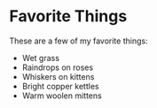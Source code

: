# Favorite Things

These are a few of my favorite things:

- Wet grass
- Raindrops on roses
- Whiskers on kittens
- Bright copper kettles
- Warm woolen mittens
